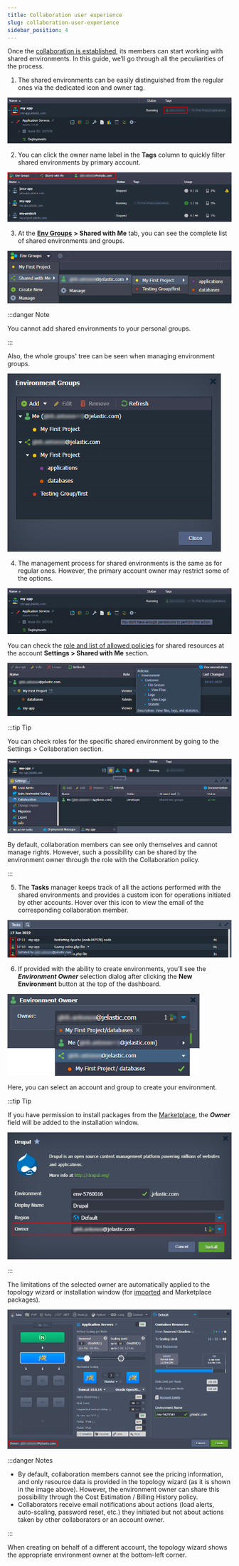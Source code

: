 ```yaml
---
title: Collaboration user experience
slug: collaboration-user-experience
sidebar_position: 4
---
```


Once the [collaboration is established](/docs/account-and-pricing/accounts-collaboration/create-collaboration), its members can start working with shared environments. In this guide, we’ll go through all the peculiarities of the process.

1. The shared environments can be easily distinguished from the regular ones via the dedicated icon and owner tag.

<div style={{
    display:'flex',
    justifyContent: 'center',
    margin: '0 0 1rem 0'
}}>

![Locale Dropdown](./img/CollaborationUserExperience/01-shared-environment.png)

</div>

2. You can click the owner name label in the **Tags** column to quickly filter shared environments by primary account.

<div style={{
    display:'flex',
    justifyContent: 'center',
    margin: '0 0 1rem 0'
}}>

![Locale Dropdown](./img/CollaborationUserExperience/02-environments-filtered-by-owner.png)

</div>

3. At the **[Env Groups](/docs/environment-management/environment-groups/overview)** **> Shared with Me** tab, you can see the complete list of shared environments and groups.

<div style={{
    display:'flex',
    justifyContent: 'center',
    margin: '0 0 1rem 0'
}}>

![Locale Dropdown](./img/CollaborationUserExperience/03-shared-environment-groups.png)

</div>

:::danger Note

You cannot add shared environments to your personal groups.

:::

Also, the whole groups' tree can be seen when managing environment groups.

<div style={{
    display:'flex',
    justifyContent: 'center',
    margin: '0 0 1rem 0'
}}>

![Locale Dropdown](./img/CollaborationUserExperience/04-managing-environment-groups.png)

</div>

4. The management process for shared environments is the same as for regular ones. However, the primary account owner may restrict some of the options.

<div style={{
    display:'flex',
    justifyContent: 'center',
    margin: '0 0 1rem 0'
}}>

![Locale Dropdown](./img/CollaborationUserExperience/05-restricted-action-for-shared-environment.png)

</div>

You can check the [role and list of allowed policies](/docs/account-and-pricing/accounts-collaboration/collaboration-roles-policies) for shared resources at the account **Settings > Shared with Me** section.

<div style={{
    display:'flex',
    justifyContent: 'center',
    margin: '0 0 1rem 0'
}}>

![Locale Dropdown](./img/CollaborationUserExperience/06-shared-roles-and-policies.png)

</div>

:::tip Tip

You can check roles for the specific shared environment by going to the Settings > Collaboration section.

<div style={{
    display:'flex',
    justifyContent: 'center',
    margin: '0 0 1rem 0'
}}>

![Locale Dropdown](./img/CollaborationUserExperience/07-environment-collaboration-settings.png)

</div>

By default, collaboration members can see only themselves and cannot manage rights. However, such a possibility can be shared by the environment owner through the role with the Collaboration policy.

:::

5. The **Tasks** manager keeps track of all the actions performed with the shared environments and provides a custom icon for operations initiated by other accounts. Hover over this icon to view the email of the corresponding collaboration member.

<div style={{
    display:'flex',
    justifyContent: 'center',
    margin: '0 0 1rem 0'
}}>

![Locale Dropdown](./img/CollaborationUserExperience/08-collaboration-actions-in-tasks.png)

</div>

6. If provided with the ability to create environments, you’ll see the **_Environment Owner_** selection dialog after clicking the **New Environment** button at the top of the dashboard.

<div style={{
    display:'flex',
    justifyContent: 'center',
    margin: '0 0 1rem 0'
}}>

![Locale Dropdown](./img/CollaborationUserExperience/09-select-new-environment-owner.png)

</div>

Here, you can select an account and group to create your environment.

:::tip Tip

If you have permission to install packages from the [Marketplace](/docs/deployment-tools/cloud-scripting-&-jps/marketplace), the **_Owner_** field will be added to the installation window.

<div style={{
    display:'flex',
    justifyContent: 'center',
    margin: '0 0 1rem 0'
}}>

![Locale Dropdown](./img/CollaborationUserExperience/10-marketplace-package-owner.png)

</div>

:::

The limitations of the selected owner are automatically applied to the topology wizard or installation window (for [imported](/docs/environment-management/environment-export-and-import/environment-import) and Marketplace packages).

<div style={{
    display:'flex',
    justifyContent: 'center',
    margin: '0 0 1rem 0'
}}>

![Locale Dropdown](./img/CollaborationUserExperience/11-environment-owner-in-wizard.png)

</div>

:::danger Notes

- By default, collaboration members cannot see the pricing information, and only resource data is provided in the topology wizard (as it is shown in the image above). However, the environment owner can share this possibility through the Cost Estimation / Billing History policy.
- Collaborators receive email notifications about actions (load alerts, auto-scaling, password reset, etc.) they initiated but not about actions taken by other collaborators or an account owner.

:::

When creating on behalf of a different account, the topology wizard shows the appropriate environment owner at the bottom-left corner.
